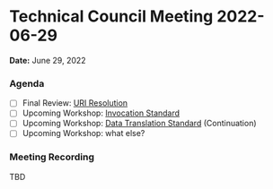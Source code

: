 Technical Council Meeting 2022-06-29 
===

**Date:** June 29, 2022

### Agenda 

- [ ] Final Review: [URI Resolution](https://hackmd.io/OaF8KHN0TOOf457GYcnjEQ)
- [ ] Upcoming Workshop: [Invocation Standard](https://hackmd.io/@eugenefine/BJ5lOIeHq)
- [ ] Upcoming Workshop: [Data Translation Standard](https://hackmd.io/hpwh7m7MRoKJLH_fOowYWg) (Continuation)
- [ ] Upcoming Workshop: what else?

### Meeting Recording 

TBD
